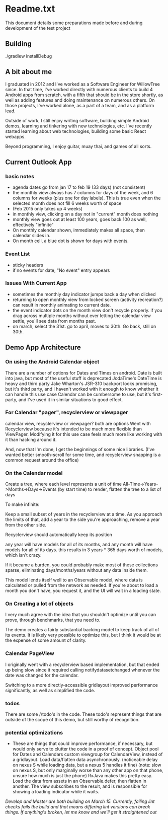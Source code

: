 # Readme.txt
This document details some preparations made before and during development of the test project

## Building
./gradlew installDebug

## A bit about me
I graduated in 2012 and I've worked as a Software Engineer for WillowTree since. In that time, I've worked directly with numerous clients to build 4 Android apps from scratch, with a fifth that should be in the store shortly, as well as adding features and doing maintenance on numerous others. On those projects, I've worked alone, as a part of a team, and as a platform lead. 

Outside of work, I still enjoy writing software, building simple Android demos, learning and tinkering with new technologies, etc. I've recently started learning about web technologies, building some basic React webapps. 

Beyond programming, I enjoy guitar, muay thai, and games of all sorts. 

## Current Outlook App
### basic notes
 - agenda dates go from jan 17 to feb 19 (33 days) (not consistent)
 - the monthly view always has 7 columns for days of the week, and 6 columns for weeks (plus one for day labels). This is true even when the selected month does not fill 6 weeks worth of space
 - (Feb 2015 only takes up 4 weeks)
 - in monthly view, clicking on a day not in "current" month does nothing
 - monthly view goes out at least 100 years, goes back 100 as well, effectively "infinite"
 - On monthly calendar shown, immediately makes all space, then calendar slides in.
 - On month cell, a blue dot is shown for days with events. 

### Event List
 - sticky headers
 - if no events for date, "No event" entry appears

### Issues With Current App
 - sometimes the monthly day indicator jumps back a day when clicked
 - returning to open monthly view from locked screen (activity recreation?) can result in monthly animating to current date.
 - the event indicator dots on the month view don't recycle properly. if you drag across multiple months without ever letting the calendar view settle, you'll see data from months past. 
 - on march, select the 31st. go to april, moves to 30th. Go back, still on 30th. 

## Demo App Architecture
### On using the Android Calendar object
There are a number of options for Dates and Times on android. 
Date is built into java, but most of the useful stuff is deprecated
JodaTime's DateTime is heavy and third party
Jake Wharton's JSR-310 backport looks promising, but it's third party, and I haven't worked with it enough to know whether it can handle this use case
Calendar can be cumbersome to use, but it's first-party, and I've used it in similar situations to good effect. 

### For Calendar "pager", recyclerview or viewpager
calendar view, recyclerview or viewpager?
both are options
Went with Recyclerview because it's intended to be much more flexible than ViewPager. Modifying it for this use case feels much more like working with it than hacking around it. 

And, now that I'm done, I get the beginnings of some nice libraries. (I've wanted better smooth-scroll for some time, and recyclerview snapping is a common request around the office)

### On the Calendar model
Create a tree, where each level represents a unit of time
All-Time->Years->Months->Days->Events (by start time)
to render, flatten the tree to a list of days

To make infinite: 

Keep a small subset of years in the recyclerview at a time. As you approach the limits of that, add a year to the side you're approaching, remove a year from the other side. 

Recyclerview should automatically keep its position

any year will have models for all of its months, and any month will have models for all of its days. this results in 3 years * 365 days worth of models, which isn't crazy.

If it became a burden, you could probably make most of these collections sparse, eliminating days/months/years without any data inside them. 

This model lends itself well to an Observable model, where data is calculated or pulled from the network as needed. If you're about to load a month you don't have, you request it, and the UI will wait in a loading state. 

### On Creating a lot of objects
I very much agree with the idea that you shouldn't optimize until you can prove, through benchmarks, that you need to. 

The demo creates a fairly substantial backing model to keep track of all of its events. It is likely very possible to optimize this, but I think it would be at the expense of some amount of clarity. 

### Calendar PageView
I originally went with a recyclerview based implementation, but that ended up being slow since it required calling notifydatasetchanged whenever the date was changed for the calendar. 

Switching to a more directly-accessible gridlayout improved performance significantly, as well as simplified the code.

### todos
There are some //todo's in the code. These todo's represent things that are outside of the scope of this demo, but still worthy of recognition. 

### potential optimizations 
 - These are things that could improve performance, if necessary, but would only serve to clutter the code in a proof of concept. 
Object pool for Dates and Calendars
custom viewgroup for CalendarView, instead of a gridlayout.
Load data/flatten data asynchronously. (noticeable delay on nexus S while loading data, but a nexus 5 handles it fine) (note: slow on nexus S, but only marginally worse than any other app on that phone, unsure how much is just the phone)
    RxJava makes this pretty easy. Load the data from assets in an Observable.defer, then flatten in another. The view subscribes to the result, and is responsible for showing a loading indicator while it waits. 



*Develop and Master are both building on March 15. Currently, failing lint checks fails the build and that means differing lint versions can break things. If anything's broken, let me know and we'll get it straightened out* 

